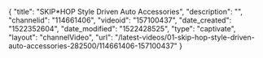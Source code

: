 {
    "title": "SKIP*HOP Style Driven Auto Accessories",
    "description": "",
    "channelid": "114661406",
    "videoid": "157100437",
    "date_created": "1522352604",
    "date_modified": "1522428525",
    "type": "captivate",
    "layout": "channelVideo",
    "url": "\/latest-videos\/01-skip-hop-style-driven-auto-accessories-282500\/114661406-157100437"
}